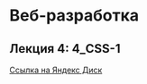 # Веб-разработка

## Лекция 4: 4_CSS-1

[Ссылка на Яндекс Диск](https://disk.yandex.ru/d/ZiQS3lzDI-dUjA)
